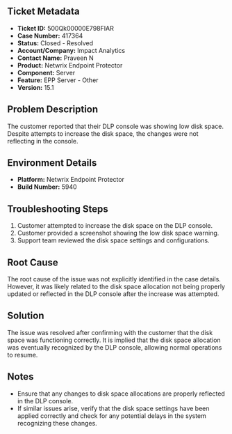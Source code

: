 ## Ticket Metadata
- **Ticket ID:** 500Qk00000E798FIAR
- **Case Number:** 417364
- **Status:** Closed - Resolved
- **Account/Company:** Impact Analytics
- **Contact Name:** Praveen N
- **Product:** Netwrix Endpoint Protector
- **Component:** Server
- **Feature:** EPP Server - Other
- **Version:** 15.1

## Problem Description
The customer reported that their DLP console was showing low disk space. Despite attempts to increase the disk space, the changes were not reflecting in the console.

## Environment Details
- **Platform:** Netwrix Endpoint Protector
- **Build Number:** 5940

## Troubleshooting Steps
1. Customer attempted to increase the disk space on the DLP console.
2. Customer provided a screenshot showing the low disk space warning.
3. Support team reviewed the disk space settings and configurations.

## Root Cause
The root cause of the issue was not explicitly identified in the case details. However, it was likely related to the disk space allocation not being properly updated or reflected in the DLP console after the increase was attempted.

## Solution
The issue was resolved after confirming with the customer that the disk space was functioning correctly. It is implied that the disk space allocation was eventually recognized by the DLP console, allowing normal operations to resume.

## Notes
- Ensure that any changes to disk space allocations are properly reflected in the DLP console.
- If similar issues arise, verify that the disk space settings have been applied correctly and check for any potential delays in the system recognizing these changes.
